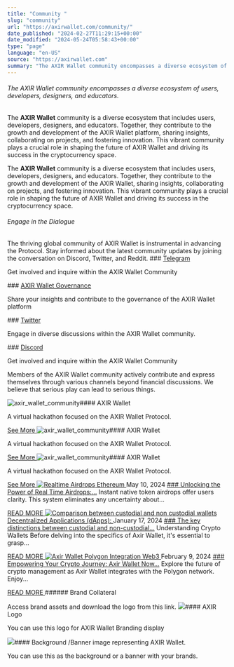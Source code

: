 ```yaml
---
title: "Community "
slug: "community"
url: "https://axirwallet.com/community/"
date_published: "2024-02-27T11:29:15+00:00"
date_modified: "2024-05-24T05:58:43+00:00"
type: "page"
language: "en-US"
source: "https://axirwallet.com"
summary: "The AXIR Wallet community encompasses a diverse ecosystem of users, developers, designers, and educators. The AXIR Wallet community is a diverse ecosystem that includes users, developers, designers, and educators. Together, they contribute to the growth and development of the AXIR Wallet platform, sharing insights, collaborating on projects, and fostering innovation. This vibrant community plays a crucial role in shaping the future of AXIR Wallet and driving its success in the cryptocurrency space. The AXIR Wallet community is a diverse ecosystem that includes users, developers, designers, and educators. Together, they contribute to the growth and development of the AXIR Wallet, sharing [&hellip;]"
---
```


###### The AXIR Wallet community encompasses a diverse ecosystem of users, developers, designers, and educators.

The **AXIR Wallet** community is a diverse ecosystem that includes users, developers, designers, and educators. Together, they contribute to the growth and development of the AXIR Wallet platform, sharing insights, collaborating on projects, and fostering innovation. This vibrant community plays a crucial role in shaping the future of AXIR Wallet and driving its success in the cryptocurrency space.

The **AXIR Wallet** community is a diverse ecosystem that includes users, developers, designers, and educators. Together, they contribute to the growth and development of the AXIR Wallet, sharing insights, collaborating on projects, and fostering innovation. This vibrant community plays a crucial role in shaping the future of AXIR Wallet and driving its success in the cryptocurrency space.

###### Engage in the Dialogue

 The thriving global community of AXIR Wallet is instrumental in advancing the Protocol. Stay informed about the latest community updates by joining the conversation on Discord, Twitter, and Reddit. [ ](https://t.me/+nB4crgG21hc5Mzll)###  [ Telegram ](https://t.me/+nB4crgG21hc5Mzll) 

 Get involved and inquire within the AXIR Wallet Community

 [ ](https://axirwallet.com/dao/)###  [ AXIR Wallet Governance ](https://axirwallet.com/dao/) 

 Share your insights and contribute to the governance of the AXIR Wallet platform

 [ ](https://twitter.com/AxirGroup)###  [ Twitter ](https://twitter.com/AxirGroup) 

 Engage in diverse discussions within the AXIR Wallet community.

 [ ](https://discord.gg/G8AvVYsa)###  [ Discord ](https://discord.gg/G8AvVYsa) 

 Get involved and inquire within the AXIR Wallet Community

 Members of the AXIR Wallet community actively contribute and express themselves through various channels beyond financial discussions. We believe that serious play can lead to serious things.

 ![axir_wallet_community](https://axirwallet.com/wp-content/uploads/axir_wallet_community.png "axir_wallet_community")#### AXIR Wallet

A virtual hackathon focused on the AXIR Wallet Protocol.

 <a href="" rel="nofollow noopener" target="_blank"> See More </a> ![axir_wallet_community](https://axirwallet.com/wp-content/uploads/axir_wallet_community.png "axir_wallet_community")#### AXIR Wallet

A virtual hackathon focused on the AXIR Wallet Protocol.

 <a href="" rel="nofollow noopener" target="_blank"> See More </a> ![axir_wallet_community](https://axirwallet.com/wp-content/uploads/axir_wallet_community.png "axir_wallet_community")#### AXIR Wallet

A virtual hackathon focused on the AXIR Wallet Protocol.

 <a href="" rel="nofollow noopener" target="_blank"> See More </a> [ ![Realtime Airdrops](https://axirwallet.com/wp-content/uploads/MicrosoftTeams-image-41.jpg) Ethereum ](https://axirwallet.com/unlocking-the-power-of-real-time-airdrops-a-new-era-for-axir-wallet-community/) May 10, 2024 [###  Unlocking the Power of Real Time Airdrops:...](https://axirwallet.com/unlocking-the-power-of-real-time-airdrops-a-new-era-for-axir-wallet-community/) Instant native token airdrops offer users clarity. This system eliminates any uncertainty about...

 [ READ MORE ](https://axirwallet.com/unlocking-the-power-of-real-time-airdrops-a-new-era-for-axir-wallet-community/) [ ![Comparison between custodial and non custodial wallets](https://axirwallet.com/wp-content/uploads/blog04.png) Decentralized Applications (dApps): ](https://axirwallet.com/the-key-distinctions-between-custodial-and-non-custodial-wallets/) January 17, 2024 [### The key distinctions between custodial and non-custodial...](https://axirwallet.com/the-key-distinctions-between-custodial-and-non-custodial-wallets/) Understanding Crypto Wallets Before delving into the specifics of Axir Wallet, it's essential to grasp...

 [ READ MORE ](https://axirwallet.com/the-key-distinctions-between-custodial-and-non-custodial-wallets/) [ ![Axir Wallet Polygon Integration](https://axirwallet.com/wp-content/uploads/MicrosoftTeams-image-27.jpg) Web3 ](https://axirwallet.com/empowering-your-crypto-journey-axir-wallet-now-supports-polygon-network/) February 9, 2024 [### Empowering Your Crypto Journey: Axir Wallet Now...](https://axirwallet.com/empowering-your-crypto-journey-axir-wallet-now-supports-polygon-network/) Explore the future of crypto management as Axir Wallet integrates with the Polygon network. Enjoy...

 [ READ MORE ](https://axirwallet.com/empowering-your-crypto-journey-axir-wallet-now-supports-polygon-network/)###### Brand Collateral 

 Access brand assets and download the logo from this link. [ ](https://axirwallet.com/wp-content/uploads/MicrosoftTeams-image-12.png) ![](https://axirwallet.com/wp-content/uploads/axir_logo_brand.png)#### AXIR Logo

You can use this logo for AXIR Wallet Branding display

 [ ](https://axirwallet.com/wp-content/uploads/MicrosoftTeams-image-12.png) ![](https://axirwallet.com/wp-content/uploads/axir_background_brand.png)#### Background /Banner image representing AXIR Wallet.

You can use this as the background or a banner with your brands.